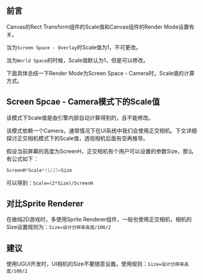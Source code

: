 ## 前言
Canvas的Rect Transform组件的Scale值和Canvas组件的Render Mode设置有关。

当为``Screen Space - Overlay``时Scale值为1，不可更改。

当为``World Space``的时候，Scale值默认为1，但是可以修改。

下面具体总结一下Render Mode为Screen Space - Camera时，Scale值的计算方式。

## Screen Spcae - Camera模式下的Scale值
该模式下Scale值是由引擎内部自动计算得到的，且不能修改。

该模式依赖一个Camera，通常情况下在UI系统中我们会使用正交相机。下文详细探讨正交相机模式下的Scale值，透视相机后面有空再推导。


假设当前屏幕的高度为ScreenH，正交相机有个用户可以设置的参数Size，那么有公式如下：

```csharp
ScreenH*Scale*(1/2)=Size
```

可以得到：``Scale=(2*Size)/ScreenH``

## 对比Sprite Renderer
在做纯2D游戏时，多使用Sprite Renderer组件，一般也使用正交相机，相机的Size设置规则为：``Size=设计分辨率高度/100/2``

## 建议
使用UGUI开发时，UI相机的Size不要随意设置。使用规则：``Size=设计分辨率高度/100/2``
